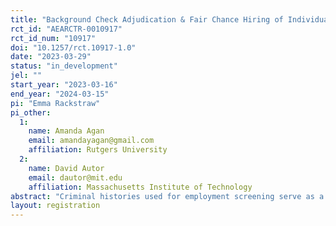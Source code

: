 ```yaml
---
title: "Background Check Adjudication & Fair Chance Hiring of Individuals with Criminal Records"
rct_id: "AEARCTR-0010917"
rct_id_num: "10917"
doi: "10.1257/rct.10917-1.0"
date: "2023-03-29"
status: "in_development"
jel: ""
start_year: "2023-03-16"
end_year: "2024-03-15"
pi: "Emma Rackstraw"
pi_other:
  1:
    name: Amanda Agan
    email: amandayagan@gmail.com
    affiliation: Rutgers University
  2:
    name: David Autor
    email: dautor@mit.edu
    affiliation: Massachusetts Institute of Technology
abstract: "Criminal histories used for employment screening serve as a barrier to employment for a large fraction of males, minorities, and workers without college degrees. To enable "fair chance" hiring, employers may filter which criminal background data are visible to hiring adjudicators, potentially suppressing minor or older charges and convictions. Theory and existing evidence point to potentially ambiguous effects of information suppression on hiring of workers with criminal histories, however, since decision-makers may compensate for the absence of information by using group characteristics to infer it. We have partnered with a background check company and one of their client firms to study the effects of policies that alter the set of criminal records available to adjudicators both on the hiring process and performance among those who pass the background check process."
layout: registration
---
```


